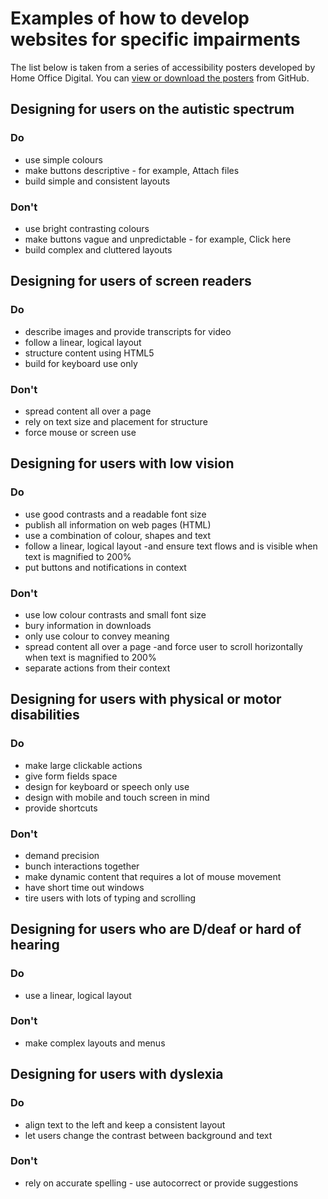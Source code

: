 # Examples of how to develop websites for specific impairments

The list below is taken from a series of accessibility posters developed by Home Office Digital. You can [view or download the posters](https://ukhomeoffice.github.io/accessibility-posters/posters/accessibility-posters.pdf "accessibility posters")  from GitHub.

## Designing for users on the autistic spectrum

### Do

*   use simple colours
*   make buttons descriptive - for example, Attach files
*   build simple and consistent layouts

### Don't

*   use bright contrasting colours
*   make buttons vague and unpredictable - for example, Click here
*   build complex and cluttered layouts

## Designing for users of screen readers

### Do

*   describe images and provide transcripts for video
*   follow a linear, logical layout
*   structure content using HTML5
*   build for keyboard use only

### Don't

*   spread content all over a page
*   rely on text size and placement for structure
*   force mouse or screen use

## Designing for users with low vision

### Do

*   use good contrasts and a readable font size
*   publish all information on web pages (HTML)
*   use a combination of colour, shapes and text
*   follow a linear, logical layout -and ensure text flows and is visible when text is magnified to 200%
*   put buttons and notifications in context

### Don't

*   use low colour contrasts and small font size
*   bury information in downloads
*   only use colour to convey meaning
*   spread content all over a page -and force user to scroll horizontally when text is magnified to 200%
*   separate actions from their context

## Designing for users with physical or motor disabilities

### Do

*   make large clickable actions
*   give form fields space
*   design for keyboard or speech only use
*   design with mobile and touch screen in mind
*   provide shortcuts

### Don't

*   demand precision
*   bunch interactions together
*   make dynamic content that requires a lot of mouse movement
*   have short time out windows
*   tire users with lots of typing and scrolling

## Designing for users who are D/deaf or hard of hearing

### Do

*   use a linear, logical layout

### Don't

*   make complex layouts and menus

## Designing for users with dyslexia

### Do

*   align text to the left and keep a consistent layout
*   let users change the contrast between background and text

### Don't

*   rely on accurate spelling - use autocorrect or provide suggestions